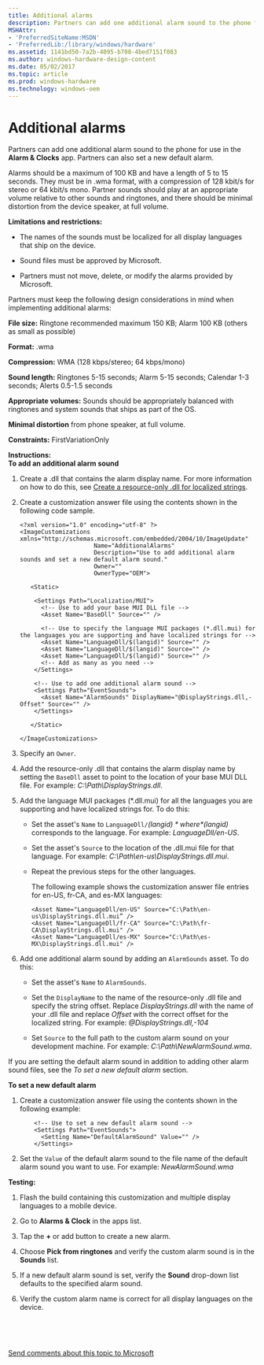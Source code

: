 ```yaml
---
title: Additional alarms
description: Partners can add one additional alarm sound to the phone for use in the Alarm Clocks app. Partners can also set a new default alarm.
MSHAttr:
- 'PreferredSiteName:MSDN'
- 'PreferredLib:/library/windows/hardware'
ms.assetid: 1141bd50-7a2b-4095-b708-4bed7151f083
ms.author: windows-hardware-design-content
ms.date: 05/02/2017
ms.topic: article
ms.prod: windows-hardware
ms.technology: windows-oem
---
```


# Additional alarms


Partners can add one additional alarm sound to the phone for use in the **Alarm & Clocks** app. Partners can also set a new default alarm.

Alarms should be a maximum of 100 KB and have a length of 5 to 15 seconds. They must be in .wma format, with a compression of 128 kbit/s for stereo or 64 kbit/s mono. Partner sounds should play at an appropriate volume relative to other sounds and ringtones, and there should be minimal distortion from the device speaker, at full volume.

**Limitations and restrictions:**

-   The names of the sounds must be localized for all display languages that ship on the device.

-   Sound files must be approved by Microsoft.

-   Partners must not move, delete, or modify the alarms provided by Microsoft.

Partners must keep the following design considerations in mind when implementing additional alarms:

**File size:** Ringtone recommended maximum 150 KB; Alarm 100 KB (others as small as possible)

**Format:** .wma

**Compression:** WMA (128 kbps/stereo; 64 kbps/mono)

**Sound length:** Ringtones 5-15 seconds; Alarm 5-15 seconds; Calendar 1-3 seconds; Alerts 0.5-1.5 seconds

**Appropriate volumes:** Sounds should be appropriately balanced with ringtones and system sounds that ships as part of the OS.

**Minimal distortion** from phone speaker, at full volume.

<a href="" id="constraints---firstvariationonly"></a>**Constraints:** FirstVariationOnly  

<a href="" id="instructions-"></a>**Instructions:**  
**To add an additional alarm sound**

1.  Create a .dll that contains the alarm display name. For more information on how to do this, see [Create a resource-only .dll for localized strings](create-a-resource-only-dll-for-localized-strings.md).

2.  Create a customization answer file using the contents shown in the following code sample.

    ``` syntax
    <?xml version="1.0" encoding="utf-8" ?>
    <ImageCustomizations xmlns="http://schemas.microsoft.com/embedded/2004/10/ImageUpdate"  
                         Name="AdditionalAlarms"  
                         Description="Use to add additional alarm sounds and set a new default alarm sound."  
                         Owner=""  
                         OwnerType="OEM"> 
      
       <Static>  

        <Settings Path="Localization/MUI">  
          <!-- Use to add your base MUI DLL file -->
          <Asset Name="BaseDll" Source="" />

          <!-- Use to specify the language MUI packages (*.dll.mui) for the languages you are supporting and have localized strings for -->
          <Asset Name="LanguageDll/$(langid)" Source="" />
          <Asset Name="LanguageDll/$(langid)" Source="" />
          <Asset Name="LanguageDll/$(langid)" Source="" />
          <!-- Add as many as you need -->         
        </Settings>  

        <!-- Use to add one additional alarm sound -->
        <Settings Path="EventSounds">  
          <Asset Name="AlarmSounds" DisplayName="@DisplayStrings.dll,-Offset" Source="" />
        </Settings>

       </Static>

    </ImageCustomizations>
    ```

3.  Specify an `Owner`.

4.  Add the resource-only .dll that contains the alarm display name by setting the `BaseDll` asset to point to the location of your base MUI DLL file. For example: *C:\\Path\\DisplayStrings.dll*.

5.  Add the language MUI packages (\*.dll.mui) for all the languages you are supporting and have localized strings for. To do this:

    -   Set the asset's `Name` to `LanguageDll/`*$(langid)* where *$(langid)* corresponds to the language. For example: *LanguageDll/en-US*.

    -   Set the asset's `Source` to the location of the .dll.mui file for that language. For example: *C:\\Path\\en-us\\DisplayStrings.dll.mui*.

    -   Repeat the previous steps for the other languages.

        The following example shows the customization answer file entries for en-US, fr-CA, and es-MX languages:

        ``` syntax
        <Asset Name="LanguageDll/en-US" Source="C:\Path\en-us\DisplayStrings.dll.mui” />
        <Asset Name="LanguageDll/fr-CA" Source="C:\Path\fr-CA\DisplayStrings.dll.mui" />
        <Asset Name="LanguageDll/es-MX" Source="C:\Path\es-MX\DisplayStrings.dll.mui" />
        ```

6.  Add one additional alarm sound by adding an `AlarmSounds` asset. To do this:

    -   Set the asset's `Name` to `AlarmSounds`.

    -   Set the `DisplayName` to the name of the resource-only .dll file and specify the string offset. Replace *DisplayStrings.dll* with the name of your .dll file and replace *Offset* with the correct offset for the localized string. For example: *@DisplayStrings.dll,-104*

    -   Set `Source` to the full path to the custom alarm sound on your development machine. For example: *C:\\Path\\NewAlarmSound.wma*.

If you are setting the default alarm sound in addition to adding other alarm sound files, see the *To set a new default alarm* section.

**To set a new default alarm**

1.  Create a customization answer file using the contents shown in the following example:

    ``` syntax
        <!-- Use to set a new default alarm sound -->
        <Settings Path="EventSounds">  
          <Setting Name="DefaultAlarmSound" Value="" /> 
        </Settings>  
    ```

2.  Set the `Value` of the default alarm sound to the file name of the default alarm sound you want to use. For example: *NewAlarmSound.wma*

<a href="" id="testing-"></a>**Testing:**  
1.  Flash the build containing this customization and multiple display languages to a mobile device.

2.  Go to **Alarms & Clock** in the apps list.

3.  Tap the **+** or add button to create a new alarm.

4.  Choose **Pick from ringtones** and verify the custom alarm sound is in the **Sounds** list.

5.  If a new default alarm sound is set, verify the **Sound** drop-down list defaults to the specified alarm sound.

6.  Verify the custom alarm name is correct for all display languages on the device.

 

 

[Send comments about this topic to Microsoft](mailto:wsddocfb@microsoft.com?subject=Documentation%20feedback%20%5Bp_phCustomization\p_phCustomization%5D:%20Additional%20alarms%20%20RELEASE:%20%289/7/2016%29&body=%0A%0APRIVACY%20STATEMENT%0A%0AWe%20use%20your%20feedback%20to%20improve%20the%20documentation.%20We%20don't%20use%20your%20email%20address%20for%20any%20other%20purpose,%20and%20we'll%20remove%20your%20email%20address%20from%20our%20system%20after%20the%20issue%20that%20you're%20reporting%20is%20fixed.%20While%20we're%20working%20to%20fix%20this%20issue,%20we%20might%20send%20you%20an%20email%20message%20to%20ask%20for%20more%20info.%20Later,%20we%20might%20also%20send%20you%20an%20email%20message%20to%20let%20you%20know%20that%20we've%20addressed%20your%20feedback.%0A%0AFor%20more%20info%20about%20Microsoft's%20privacy%20policy,%20see%20http://privacy.microsoft.com/default.aspx. "Send comments about this topic to Microsoft")




